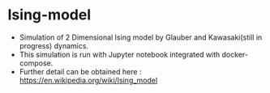 # Ising-model
- Simulation of 2 Dimensional Ising model by Glauber and Kawasaki(still in progress) dynamics.
- This simulation is run with Jupyter notebook integrated with docker-compose.
- Further detail can be obtained here : https://en.wikipedia.org/wiki/Ising_model
